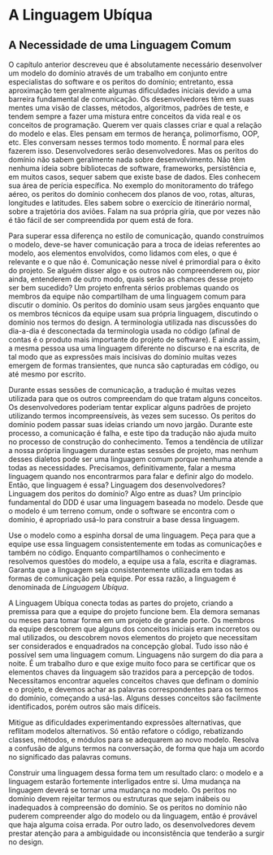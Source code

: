 # A Linguagem Ubíqua
 
## A Necessidade de uma Linguagem Comum
 
O capítulo anterior descreveu que é absolutamente necessário desenvolver um modelo do domínio através de um trabalho em conjunto entre especialistas do software e os peritos do domínio; entretanto, essa aproximação tem geralmente algumas dificuldades iniciais devido a uma barreira fundamental de comunicação. Os desenvolvedores têm em suas mentes uma visão de classes, métodos, algoritmos, padrões de teste, e tendem sempre a fazer uma mistura entre conceitos da vida real e os conceitos de programação. Querem ver quais classes criar e qual a relação do modelo e elas. Eles pensam em termos de herança, polimorfismo, OOP, etc. Eles conversam nesses termos todo momento. É normal para eles fazerem isso. Desenvolvedores serão desenvolvedores. Mas os peritos do domínio não sabem geralmente nada sobre desenvolvimento. Não têm nenhuma ideia sobre bibliotecas de software, frameworks, persistência e, em muitos casos, sequer sabem que existe base de dados. Eles conhecem sua área de perícia específica.
No exemplo do monitoramento do tráfego aéreo, os peritos do domínio conhecem dos planos de voo, rotas, alturas, longitudes e latitudes. Eles sabem sobre o exercício de itinerário normal, sobre a trajetória dos aviões. Falam na sua própria gíria, que por vezes não é tão fácil de ser compreendida por quem está de fora.

Para superar essa diferença no estilo de comunicação, quando construímos o modelo, deve-se haver comunicação para a troca de ideias referentes ao modelo, aos elementos envolvidos, como lidamos com eles, o que é relevante e o que não é. Comunicação nesse nível é primordial para o êxito do projeto. Se alguém disser algo e os outros não compreenderem ou, pior ainda, entenderem de outro modo, quais serão as chances desse projeto ser bem sucedido?
Um projeto enfrenta sérios problemas quando os membros da equipe não compartilham de uma linguagem comum para discutir o domínio. Os peritos do domínio usam seus jargões enquanto que os membros técnicos da equipe usam sua própria linguagem, discutindo o domínio nos termos do design.
A terminologia utilizada nas discussões do dia-a-dia é desconectada da terminologia usada no código (afinal de contas é o produto mais importante do projeto de software). E ainda assim, a mesma pessoa usa uma linguagem diferente no discurso e na escrita, de tal modo que as expressões mais incisivas do domínio muitas vezes emergem de formas transientes, que nunca são capturadas em código, ou até mesmo por escrito.

Durante essas sessões de comunicação, a tradução é muitas vezes utilizada para que os outros compreendam do que tratam alguns conceitos. Os desenvolvedores poderiam tentar explicar alguns padrões de projeto utilizando termos incompreensíveis, às vezes sem sucesso. Os peritos do domínio podem passar suas ideias criando um novo jargão. Durante este processo, a comunicação é falha, e este tipo da tradução não ajuda muito no processo de construção do conhecimento.
Temos a tendência de utilizar a nossa própria linguagem durante estas sessões de projeto, mas nenhum desses dialetos pode ser uma linguagem comum porque nenhuma atende a todas as necessidades.
Precisamos, definitivamente, falar a mesma linguagem quando nos encontrarmos para falar e definir algo do modelo. Então, que linguagem é essa? Linguagem dos desenvolvedores? Linguagem dos peritos do domínio? Algo entre as duas?
Um princípio fundamental do DDD é usar uma linguagem baseada no modelo. Desde que o modelo é um terreno comum, onde o software se encontra com o domínio, é apropriado usá-lo para construir a base dessa linguagem.

Use o modelo como a espinha dorsal de uma linguagem. Peça para que a equipe use essa linguagem consistentemente em todas as comunicações e também no código. Enquanto compartilhamos o conhecimento e resolvemos questões do modelo, a equipe usa a fala, escrita e diagramas. Garanta que a linguagem seja consistentemente utilizada em todas as formas de comunicação pela equipe. Por essa razão, a linguagem é denominada de _Linguagem Ubíqua_.

A Linguagem Ubíqua conecta todas as partes do projeto, criando a premissa para que a equipe do projeto funcione bem. Ela demora semanas ou meses para tomar forma em um projeto de grande porte. Os membros da equipe descobrem que alguns dos conceitos iniciais eram incorretos ou mal utilizados, ou descobrem novos elementos do projeto que necessitam ser considerados e enquadrados na concepção global. Tudo isso não é possível sem uma linguagem comum.
Linguagens não surgem do dia para a noite. É um trabalho duro e que exige muito foco para se certificar que os elementos chaves da linguagem são trazidos para a percepção de todos. Necessitamos encontrar aqueles conceitos chaves que definam o domínio e o projeto, e devemos achar as palavras correspondentes para os termos do domínio, começando a usá-las. Alguns desses conceitos são facilmente identificados, porém outros são mais difíceis.

Mitigue as dificuldades experimentando expressões alternativas, que reflitam modelos alternativos. Só então refatore o código, rebatizando classes, métodos, e módulos para se adequarem ao novo modelo. Resolva a confusão de alguns termos na conversação, de forma que haja um acordo no significado das palavras comuns.

Construir uma linguagem dessa forma tem um resultado claro: o modelo e a linguagem estarão fortemente interligados entre si. Uma mudança na linguagem deverá se tornar uma mudança no modelo.
Os peritos no domínio devem rejeitar termos ou estruturas que sejam inábeis ou inadequados à compreensão do domínio. Se os peritos no domínio não puderem compreender algo do modelo ou da linguagem, então é provável que haja alguma coisa errada. Por outro lado, os desenvolvedores devem prestar atenção para a ambiguidade ou inconsistência que tenderão a surgir no design.